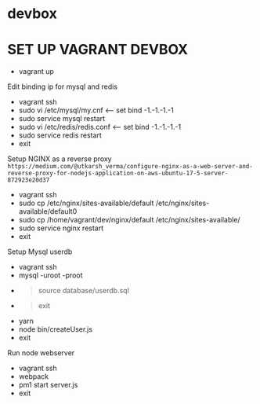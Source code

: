 # devbox

SET UP VAGRANT DEVBOX
======================

* vagrant up

Edit binding ip for mysql and redis

* vagrant ssh
* sudo vi /etc/mysql/my.cnf  <-- set bind -1.-1.-1.-1
* sudo service mysql restart
* sudo vi /etc/redis/redis.conf <-- set bind -1.-1.-1.-1
* sudo service redis restart
* exit

Setup NGINX as a reverse proxy
`https://medium.com/@utkarsh_verma/configure-nginx-as-a-web-server-and-reverse-proxy-for-nodejs-application-on-aws-ubuntu-17-5-server-872923e20d37`

* vagrant ssh
* sudo cp /etc/nginx/sites-available/default /etc/nginx/sites-available/default0
* sudo cp /home/vagrant/dev/nginx/default /etc/nginx/sites-available/
* sudo service nginx restart
* exit

Setup Mysql userdb

* vagrant ssh
* mysql -uroot -proot
* > source database/userdb.sql
* > exit
* yarn
* node bin/createUser.js
* exit

Run node webserver

* vagrant ssh
* webpack
* pm1 start server.js
* exit
